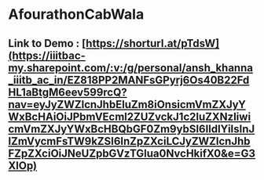 # AfourathonCabWala

## Link to Demo : [https://shorturl.at/pTdsW](https://iiitbac-my.sharepoint.com/:v:/g/personal/ansh_khanna_iiitb_ac_in/EZ818PP2MANFsGPyrj6Os40B22FdHL1aBtgM6eev599rcQ?nav=eyJyZWZlcnJhbEluZm8iOnsicmVmZXJyYWxBcHAiOiJPbmVEcml2ZUZvckJ1c2luZXNzIiwicmVmZXJyYWxBcHBQbGF0Zm9ybSI6IldlYiIsInJlZmVycmFsTW9kZSI6InZpZXciLCJyZWZlcnJhbFZpZXciOiJNeUZpbGVzTGlua0NvcHkifX0&e=G3XlOp)
